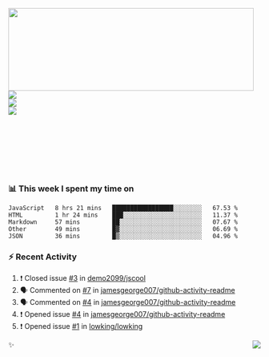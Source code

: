 <p>
  <img align="left" width="490" height="165" src="https://github-readme-stats.vercel.app/api?username=lowking&show_icons=true&hide_border=true&line_height=20&title_color=000000&icon_color=555&show_owner=true&text_color=777"/>
  <p>
    <a href="https://t.me/Violettoy_bot"><img src="https://img.shields.io/badge/Telegram-%2352A4DB.svg?&style=social&logo=telegram&logoColor=white" /></a>
    </br>
    <img src="https://github.com/lowking/lowking/workflows/Waka%20Readme/badge.svg" />
    </br>
    <img src="https://github.com/lowking/lowking/workflows/Activity%20Readme/badge.svg" />
  </p>
  </br>
  </br>
  </br>
  </br>
</p>
</br>

### 📊 **This week I spent my time on**
<!--START_SECTION:waka-->
```text
JavaScript   8 hrs 21 mins   █████████████████░░░░░░░░   67.53 % 
HTML         1 hr 24 mins    ███░░░░░░░░░░░░░░░░░░░░░░   11.37 % 
Markdown     57 mins         ██░░░░░░░░░░░░░░░░░░░░░░░   07.67 % 
Other        49 mins         █▓░░░░░░░░░░░░░░░░░░░░░░░   06.69 % 
JSON         36 mins         █▒░░░░░░░░░░░░░░░░░░░░░░░   04.96 % 
```
<!--END_SECTION:waka-->

### :zap: Recent Activity

<!--START_SECTION:activity-->
1. ❗️ Closed issue [#3](https://github.com//demo2099/jscool/issues/3) in [demo2099/jscool](https://github.com//demo2099/jscool)
2. 🗣 Commented on [#7](https://github.com//jamesgeorge007/github-activity-readme/issues/7) in [jamesgeorge007/github-activity-readme](https://github.com//jamesgeorge007/github-activity-readme)
3. 🗣 Commented on [#4](https://github.com//jamesgeorge007/github-activity-readme/issues/4) in [jamesgeorge007/github-activity-readme](https://github.com//jamesgeorge007/github-activity-readme)
4. ❗️ Opened issue [#4](https://github.com//jamesgeorge007/github-activity-readme/issues/4) in [jamesgeorge007/github-activity-readme](https://github.com//jamesgeorge007/github-activity-readme)
5. ❗️ Opened issue [#1](https://github.com//lowking/lowking/issues/1) in [lowking/lowking](https://github.com//lowking/lowking)
<!--END_SECTION:activity-->

✨<img align="right" src="http://profile-counter.glitch.me/lowking/count.svg"/>
